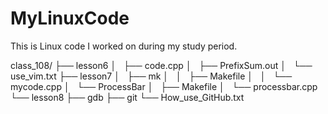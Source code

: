 # MyLinuxCode
This is Linux code I worked on during my study period.

class_108/
├── lesson6
│   ├── code.cpp
│   ├── PrefixSum.out
│   └── use_vim.txt
├── lesson7
│   ├── mk
│   │   ├── Makefile
│   │   └── mycode.cpp
│   └── ProcessBar
│       ├── Makefile
│       └── processbar.cpp
└── lesson8
    ├── gdb
    ├── git
    └── How_use_GitHub.txt
